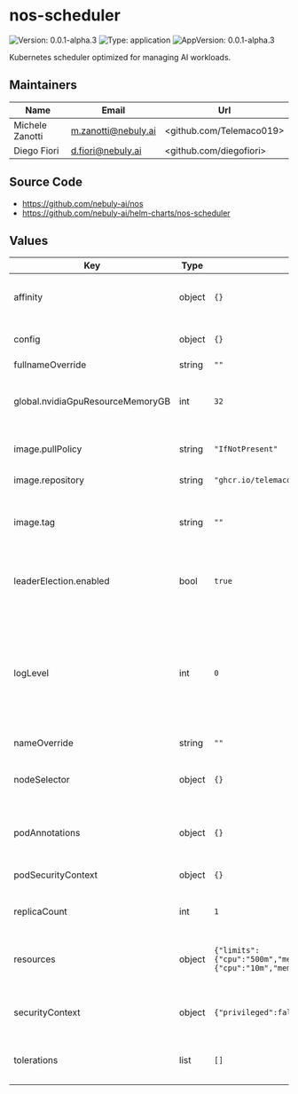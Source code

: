 # nos-scheduler

![Version: 0.0.1-alpha.3](https://img.shields.io/badge/Version-0.0.1--alpha.3-informational?style=flat-square) ![Type: application](https://img.shields.io/badge/Type-application-informational?style=flat-square) ![AppVersion: 0.0.1-alpha.3](https://img.shields.io/badge/AppVersion-0.0.1--alpha.3-informational?style=flat-square)

Kubernetes scheduler optimized for managing AI workloads.

## Maintainers

| Name | Email | Url |
| ---- | ------ | --- |
| Michele Zanotti | <m.zanotti@nebuly.ai> | <github.com/Telemaco019> |
| Diego Fiori | <d.fiori@nebuly.ai> | <github.com/diegofiori> |

## Source Code

* <https://github.com/nebuly-ai/nos>
* <https://github.com/nebuly-ai/helm-charts/nos-scheduler>

## Values

| Key | Type | Default | Description |
|-----|------|---------|-------------|
| affinity | object | `{}` | Sets the affinity config of the scheduler deployment. |
| config | object | `{}` | Overrides the Kube Scheduler configuration |
| fullnameOverride | string | `""` |  |
| global.nvidiaGpuResourceMemoryGB | int | `32` | Defines how many GB of memory each nvidia.com/gpu resource has. |
| image.pullPolicy | string | `"IfNotPresent"` | Sets Docker image pull policy. |
| image.repository | string | `"ghcr.io/telemaco019/nebulnetes-scheduler"` | Sets Docker image. |
| image.tag | string | `""` | Overrides the image tag whose default is the chart appVersion. |
| leaderElection.enabled | bool | `true` | Enables/Disables the leader election when deployed with multiple replicas. |
| logLevel | int | `0` | The level of log of the scheduler. Zero corresponds to `info`, while values greater or equal than 1 corresponds to higher debug levels. **Must be >= 0**. |
| nameOverride | string | `""` |  |
| nodeSelector | object | `{}` | Sets the nodeSelector config of the scheduler deployment. |
| podAnnotations | object | `{}` | Sets the annotations of the scheduler Pod. |
| podSecurityContext | object | `{}` | Sets the security context of the scheduler Pod |
| replicaCount | int | `1` | Number of replicas of the scheduler. |
| resources | object | `{"limits":{"cpu":"500m","memory":"128Mi"},"requests":{"cpu":"10m","memory":"64Mi"}}` | Sets the resource limits and requests of the scheduler container. |
| securityContext | object | `{"privileged":false}` | Sets the security context of the scheduler container |
| tolerations | list | `[]` | Sets the tolerations of the scheduler deployment. |

